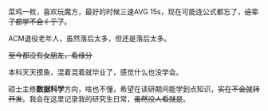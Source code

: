 菜鸡一枚，喜欢玩魔方，最好的时候三速AVG 15s，现在可能连公式都忘了，~~这辈子都学不会彳亍了~~。

ACM退役老年人，虽然落后太多，但还是落后太多。

~~至今都没有女朋友，看缘分~~

本科天天摸鱼，混着混着就毕业了，感觉什么也没学会。

硕士主修**数据科学**方向，啥也不懂，希望在读研期间能学到点知识，~~实在不会就转开发~~。我会在这里记录我的研究生日常，~~虽然没人看就是~~。